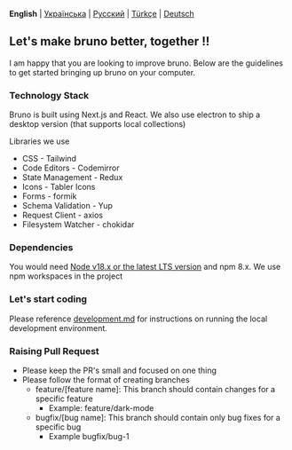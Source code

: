 **English** | [Українська](/contributing_ua.md) | [Русский](/contributing_ru.md) | [Türkçe](/contributing_tr.md) | [Deutsch](/contributing_de.md)

## Let's make bruno better, together !!

I am happy that you are looking to improve bruno. Below are the guidelines to get started bringing up bruno on your computer.

### Technology Stack

Bruno is built using Next.js and React. We also use electron to ship a desktop version (that supports local collections)

Libraries we use

- CSS - Tailwind
- Code Editors - Codemirror
- State Management - Redux
- Icons - Tabler Icons
- Forms - formik
- Schema Validation - Yup
- Request Client - axios
- Filesystem Watcher - chokidar

### Dependencies

You would need [Node v18.x or the latest LTS version](https://nodejs.org/en/) and npm 8.x. We use npm workspaces in the project

### Let's start coding

Please reference [development.md](docs/development.md) for instructions on running the local development environment.

### Raising Pull Request

- Please keep the PR's small and focused on one thing
- Please follow the format of creating branches
  - feature/[feature name]: This branch should contain changes for a specific feature
    - Example: feature/dark-mode
  - bugfix/[bug name]: This branch should contain only bug fixes for a specific bug
    - Example bugfix/bug-1
